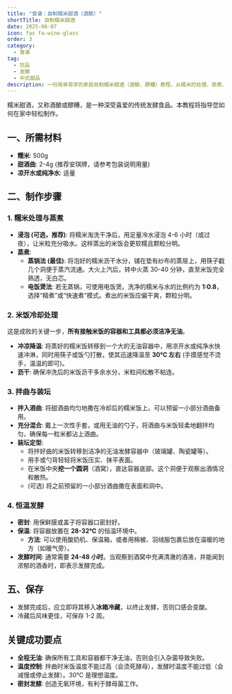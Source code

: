 ```yaml
---
title: "食谱：自制糯米甜酒（酒酿）"
shortTitle: 自制糯米甜酒
date: 2025-06-07
icon: fas fa-wine-glass
order: 3
category:
  - 食谱
tag:
  - 饮品
  - 发酵
  - 中式甜品
description: 一份简单易学的家庭自制糯米甜酒（酒酿、醪糟）教程。从糯米的处理、蒸煮、冷却，到酒曲的添加和恒温发酵，提供清晰的步骤和关键提示，帮助您轻松制作出香甜可口的传统美味。
---
```


糯米甜酒，又称酒酿或醪糟，是一种深受喜爱的传统发酵食品。本教程将指导您如何在家中轻松制作。

## 一、所需材料

- **糯米**: 500g
- **甜酒曲**: 2-4g (推荐安琪牌，请参考包装说明用量)
- **凉开水或纯净水**: 适量

## 二、制作步骤

### 1. 糯米处理与蒸煮

- **浸泡 (可选，推荐)**: 将糯米淘洗干净后，用足量冷水浸泡 4-6 小时（或过夜），让米粒充分吸水。这样蒸出的米饭会更软糯且颗粒分明。
- **蒸煮**:
  - **蒸锅法 (最佳)**: 将泡好的糯米沥干水分，铺在垫有纱布的蒸屉上，用筷子戳几个洞便于蒸汽流通。大火上汽后，转中火蒸 30-40 分钟，直至米饭完全熟透，无白芯。
  - **电饭煲法**: 若无蒸锅，可使用电饭煲。洗净的糯米与水的比例约为 **1:0.8**，选择“精煮”或“快速煮”模式。煮出的米饭应偏干爽，颗粒分明。

### 2. 米饭冷却处理

这是成败的关键一步，**所有接触米饭的容器和工具都必须洁净无油**。

- **冲凉降温**: 将蒸好的糯米饭转移到一个大的无油容器中，用凉开水或纯净水快速冲淋，同时用筷子或饭勺打散，使其迅速降温至 **30℃ 左右** (手摸感觉不烫手，温温的即可)。
- **沥干**: 确保冲洗后的米饭沥干多余水分，米粒间松散不粘连。

### 3. 拌曲与装坛

- **拌入酒曲**: 将甜酒曲均匀地撒在冷却后的糯米饭上。可以预留一小部分酒曲备用。
- **充分混合**: 戴上一次性手套，或用无油的勺子，将酒曲与米饭轻柔地翻拌均匀，确保每一粒米都沾上酒曲。
- **装坛定型**:
  - 将拌好曲的米饭转移到洁净的无油发酵容器中（玻璃罐、陶瓷罐等）。
  - 用手或勺背轻轻将米饭压实、抹平表面。
  - 在米饭中央**挖一个圆洞**（酒窝），直达容器底部。这个洞便于观察出酒情况和散热。
  - (可选) 将之前预留的一小部分酒曲撒在表面和洞中。

### 4. 恒温发酵

- **密封**: 用保鲜膜或盖子将容器口密封好。
- **保温**: 将容器放置在 **28-32℃** 的恒温环境中。
  - **方法**: 可以使用酸奶机、保温箱，或者用棉被、羽绒服包裹后放在温暖的地方（如暖气旁）。
- **发酵时间**: 通常需要 **24-48 小时**。当观察到酒窝中充满清澈的酒液，并能闻到浓郁的酒香时，即表示发酵完成。

## 五、保存

- 发酵完成后，应立即将其移入**冰箱冷藏**，以终止发酵，否则口感会变酸。
- 冷藏后风味更佳，可保存 1-2 周。

## 关键成功要点

- **全程无油**: 确保所有工具和容器都干净无油，否则会引入杂菌导致失败。
- **温度控制**: 拌曲时米饭温度不能过高（会烫死酵母），发酵时温度不能过低（会减慢或停止发酵）。30℃ 是理想温度。
- **密封发酵**: 创造无氧环境，有利于酵母菌工作。
